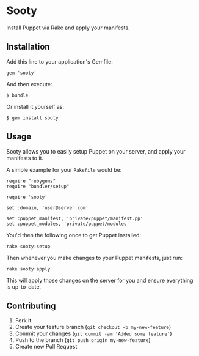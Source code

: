 # Sooty

Install Puppet via Rake and apply your manifests.

## Installation

Add this line to your application's Gemfile:

    gem 'sooty'

And then execute:

    $ bundle

Or install it yourself as:

    $ gem install sooty

## Usage

Sooty allows you to easily setup Puppet on your server, and apply your manifests
to it.

A simple example for your `Rakefile` would be:

	require "rubygems"
	require "bundler/setup"

	require 'sooty'

	set :domain, 'user@server.com'

	set :puppet_manifest, 'private/puppet/manifest.pp'
	set :puppet_modules, 'private/puppet/modules'

You'd then the following once to get Puppet installed:

	rake sooty:setup

Then whenever you make changes to your Puppet manifests, just run:

	rake sooty:apply

This will apply those changes on the server for you and ensure everything is
up-to-date.

## Contributing

1. Fork it
2. Create your feature branch (`git checkout -b my-new-feature`)
3. Commit your changes (`git commit -am 'Added some feature'`)
4. Push to the branch (`git push origin my-new-feature`)
5. Create new Pull Request
